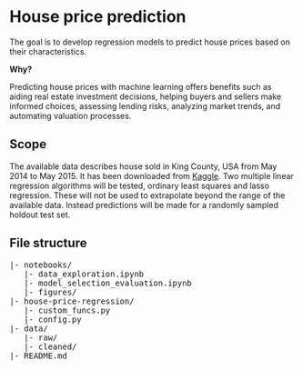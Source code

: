 # House price prediction

The goal is to develop regression models to predict house prices based on their characteristics. 

**Why?**

Predicting house prices with machine learning offers benefits such as aiding real estate investment decisions, helping buyers and sellers make informed choices, assessing lending risks, analyzing market trends, and automating valuation processes.

## Scope

The available data describes house sold in King County, USA from May 2014 to May 2015. It has been downloaded from [Kaggle](https://www.kaggle.com/datasets/harlfoxem/housesalesprediction/data). Two multiple linear regression algorithms will be tested, ordinary least squares and lasso regression. These will not be used to extrapolate beyond the range of the available data. Instead predictions will be made for a randomly sampled holdout test set.

## File structure

<pre>
|- notebooks/
   |- data_exploration.ipynb
   |- model_selection_evaluation.ipynb
   |- figures/
|- house-price-regression/
   |- custom_funcs.py
   |- config.py
|- data/
   |- raw/
   |- cleaned/
|- README.md
</pre>



